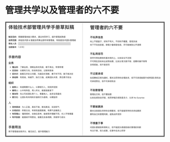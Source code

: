 # 管理共学以及管理者的六不要

<img src="./assets/image.png" alt="management" style="zoom: 60%; border: 5px solid #555;" />

